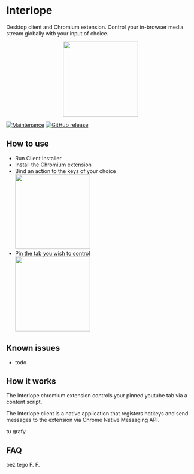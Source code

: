 # Interlope
Desktop client and Chromium extension. Control your in-browser media stream globally with your input of choice.

<p align="center">
  <img width="200" height="200" src="https://i.imgur.com/1erEAMS.png">
</p>

<p align="center">

[![Maintenance](https://img.shields.io/badge/Maintained%3F-yes-green.svg)](https://GitHub.com/InsaneZulol/Interlope/graphs/commit-activity)
[![GitHub release](https://img.shields.io/github/release/InsaneZulol/Chad.svg)](https://GitHub.com/InsaneZulol/Interlope/releases/)

</p>

## How to use
- Run Client Installer
- Install the Chromium extension
- Bind an action to the keys of your choice <br> <img width="200" height="200" src="https://i.imgur.com/4luBMsu.png"> 
- Pin the tab you wish to control <br> <img width="200" height="200" src="https://i.imgur.com/hBDwbO7.png"> 

## Known issues
- todo

## 

## How it works
The Interlope chromium extension controls your pinned youtube tab via a content script.

The Interlope client is a native application that registers hotkeys and send messages to the extension via Chrome Native Messaging API.

tu grafy

## FAQ
bez tego F. F.
